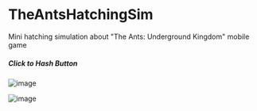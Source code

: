 # TheAntsHatchingSim

Mini hatching simulation about "The Ants: Underground Kingdom" mobile game

##### Click to Hash Button

![image](https://user-images.githubusercontent.com/61689837/235301523-6a3f8c99-9fcc-4290-bc68-5bb66f30ec6f.png)

![image](https://user-images.githubusercontent.com/61689837/235301711-135a34d7-0e5a-4ad5-9171-8b4e4de0800f.png)
